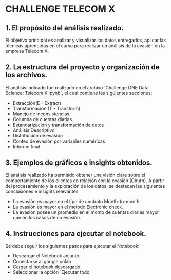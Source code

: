 

# CHALLENGE TELECOM X

## 1. El propósito del análisis realizado.

El objetivo principal es analizar y visualizar los datos entregados, aplicar las técnicas aprendidas en el curso para realizar un análisis de la evasión en la empresa Telecom X.


## 2. La estructura del proyecto y organización de los archivos.

El análisis indicado fue realizado en el archivo ´Challenge ONE Data Science: Telecom X.ipynb´, el cual contiene las siguientes secciones:

- Extracción(E - Extract)
- Transformación (T - Transform)
- Manejo de inconsistencias
- Columna de cuentas diarias
- Estandarización y transformación de datos
- Análisis Descriptivo
- Distribución de evasión
- Conteo de evasión por variables numéricas
- Informe final

## 3. Ejemplos de gráficos e insights obtenidos.

El análisis realizado ha permitido obtener una visión clara sobre el comportamiento de los clientes en relación con la evasión (Churn). A partir del procesamiento y la exploración de los datos, se destacan las siguientes conclusiones e insights relevantes:

- La evasión es mayor en el tipo de contrato Month-to-month.
- La evasión es mayor en el metodo Electronic check.
- La evasión posee un promedio en el monto de cuentas diarias mayor que en los casos de no evasión.

## 4. Instrucciones para ejecutar el notebook.

Se debe seguir los siguientes pasos para ejecutar el Notebook: 

- Descargar el Notebook adjunto
- Conectarse al google colab
- Cargar el notebook descargado
- Seleccionar la opción ´Ejecutar todo´
